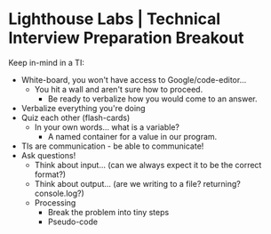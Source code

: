 # Lighthouse Labs | Technical Interview Preparation Breakout

Keep in-mind in a TI:
* White-board, you won't have access to Google/code-editor...
  * You hit a wall and aren't sure how to proceed.
    * Be ready to verbalize how you would come to an answer.
* Verbalize everything you're doing
* Quiz each other (flash-cards)
  * In your own words... what is a variable?
    * A named container for a value in our program.
* TIs are communication - be able to communicate!
* Ask questions!
  * Think about input... (can we always expect it to be the correct format?)
  * Think about output... (are we writing to a file? returning? console.log?)
  * Processing
    * Break the problem into tiny steps
    * Pseudo-code
